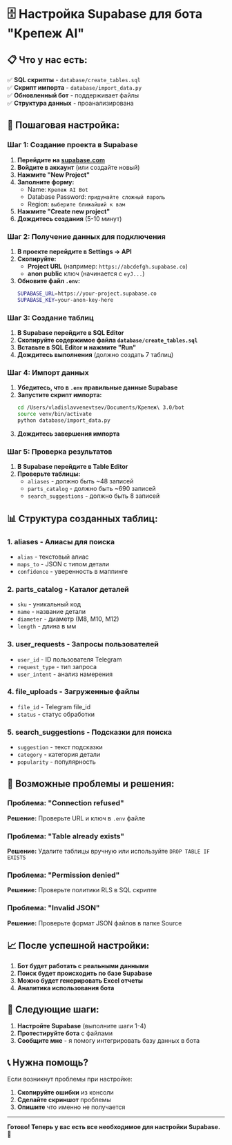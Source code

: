 # 🗄️ Настройка Supabase для бота "Крепеж AI"

## 📋 **Что у нас есть:**

✅ **SQL скрипты** - `database/create_tables.sql`  
✅ **Скрипт импорта** - `database/import_data.py`  
✅ **Обновленный бот** - поддерживает файлы  
✅ **Структура данных** - проанализирована  

## 🚀 **Пошаговая настройка:**

### **Шаг 1: Создание проекта в Supabase**

1. **Перейдите на [supabase.com](https://supabase.com)**
2. **Войдите в аккаунт** (или создайте новый)
3. **Нажмите "New Project"**
4. **Заполните форму:**
   - Name: `Крепеж AI Bot`
   - Database Password: `придумайте сложный пароль`
   - Region: `выберите ближайший к вам`
5. **Нажмите "Create new project"**
6. **Дождитесь создания** (5-10 минут)

### **Шаг 2: Получение данных для подключения**

1. **В проекте перейдите в Settings → API**
2. **Скопируйте:**
   - **Project URL** (например: `https://abcdefgh.supabase.co`)
   - **anon public** ключ (начинается с `eyJ...`)
3. **Обновите файл `.env`:**
   ```bash
   SUPABASE_URL=https://your-project.supabase.co
   SUPABASE_KEY=your-anon-key-here
   ```

### **Шаг 3: Создание таблиц**

1. **В Supabase перейдите в SQL Editor**
2. **Скопируйте содержимое файла `database/create_tables.sql`**
3. **Вставьте в SQL Editor и нажмите "Run"**
4. **Дождитесь выполнения** (должно создать 7 таблиц)

### **Шаг 4: Импорт данных**

1. **Убедитесь, что в `.env` правильные данные Supabase**
2. **Запустите скрипт импорта:**
   ```bash
   cd /Users/vladislavvenevtsev/Documents/Крепеж\ 3.0/bot
   source venv/bin/activate
   python database/import_data.py
   ```
3. **Дождитесь завершения импорта**

### **Шаг 5: Проверка результатов**

1. **В Supabase перейдите в Table Editor**
2. **Проверьте таблицы:**
   - `aliases` - должно быть ~48 записей
   - `parts_catalog` - должно быть ~690 записей
   - `search_suggestions` - должно быть 8 записей

## 📊 **Структура созданных таблиц:**

### **1. aliases** - Алиасы для поиска
- `alias` - текстовый алиас
- `maps_to` - JSON с типом детали
- `confidence` - уверенность в маппинге

### **2. parts_catalog** - Каталог деталей
- `sku` - уникальный код
- `name` - название детали
- `diameter` - диаметр (М8, М10, М12)
- `length` - длина в мм

### **3. user_requests** - Запросы пользователей
- `user_id` - ID пользователя Telegram
- `request_type` - тип запроса
- `user_intent` - анализ намерения

### **4. file_uploads** - Загруженные файлы
- `file_id` - Telegram file_id
- `status` - статус обработки

### **5. search_suggestions** - Подсказки для поиска
- `suggestion` - текст подсказки
- `category` - категория детали
- `popularity` - популярность

## 🔧 **Возможные проблемы и решения:**

### **Проблема: "Connection refused"**
**Решение:** Проверьте URL и ключ в `.env` файле

### **Проблема: "Table already exists"**
**Решение:** Удалите таблицы вручную или используйте `DROP TABLE IF EXISTS`

### **Проблема: "Permission denied"**
**Решение:** Проверьте политики RLS в SQL скрипте

### **Проблема: "Invalid JSON"**
**Решение:** Проверьте формат JSON файлов в папке Source

## 📈 **После успешной настройки:**

1. **Бот будет работать с реальными данными**
2. **Поиск будет происходить по базе Supabase**
3. **Можно будет генерировать Excel отчеты**
4. **Аналитика использования бота**

## 🎯 **Следующие шаги:**

1. **Настройте Supabase** (выполните шаги 1-4)
2. **Протестируйте бота** с файлами
3. **Сообщите мне** - я помогу интегрировать базу данных в бота

## 📞 **Нужна помощь?**

Если возникнут проблемы при настройке:
1. **Скопируйте ошибки** из консоли
2. **Сделайте скриншот** проблемы
3. **Опишите** что именно не получается

---

**Готово! Теперь у вас есть все необходимое для настройки Supabase.** 🎉
